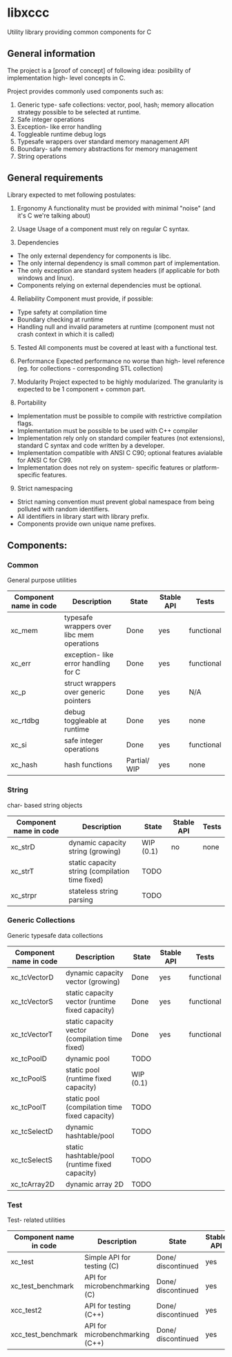# libxccc

Utility library providing common components for C

## General information

The project is a [proof of concept] of following idea: 
posibility of implementation high- level concepts in C.

Project provides commonly used components such as:

1. Generic type- safe collections: vector, pool, hash; memory allocation strategy possible to be selected at runtime.
2. Safe integer operations
3. Exception- like error handling
4. Toggleable runtime debug logs
5. Typesafe wrappers over standard memory management API
6. Boundary- safe memory abstractions for memory management 
7. String operations

## General requirements

Library expected to met following postulates:

1. Ergonomy
A functionality must be provided with minimal "noise" (and it's C we're talking about)

2. Usage
Usage of a component must rely on regular C syntax.

3. Dependencies
- The only external dependency for components is libc.
- The only internal dependency is small common part of implementation.
- The only exception are standard system headers (if applicable for both windows and linux).
- Components relying on external dependencies must be optional.

4. Reliability
Component must provide, if possible:
- Type safety at compilation time
- Boundary checking at runtime
- Handling null and invalid parameters at runtime (component must not crash context in which it is called)

5. Tested
All components must be covered at least with a functional test.

6. Performance
Expected performance no worse than high- level reference (eg. for collections - corresponding STL collection)

7. Modularity
Project expected to be highly modularized. 
The granularity is expected to be 1 component + common part.

8. Portability
-  Implementation must be possible to compile with restrictive compilation flags.
-  Implementation must be possible to be used with C++ compiler
-  Implementation rely only on standard compiler features (not extensions), standard C syntax and code written by a developer.
-  Implementation compatible with ANSI C C90; optional features avialable for ANSI C for C99.
-  Implementation does not rely on system- specific features or platform- specific features.

9. Strict namespacing
-  Strict naming convention must prevent global namespace from being polluted with random identifiers.
-  All identifiers in library start with library prefix.
-  Components provide own unique name prefixes.

## Components:

### Common

General purpose utilities

| Component name in code |  Description                                      | State               | Stable API | Tests            |
| ---------------------- | ------------------------------------------------- | ------------------- | ---------- | ---------------- |
| xc_mem                 | typesafe wrappers over libc mem operations        | Done                | yes        | functional       |
| xc_err                 | exception- like error handling for C              | Done                | yes        | functional       |
| xc_p                   | struct wrappers over generic pointers             | Done                | yes        | N/A              |
| xc_rtdbg               | debug toggleable at runtime                       | Done                | yes        | none             |
| xc_si                  | safe integer operations                           | Done                | yes        | functional       |
| xc_hash                | hash functions                                    | Partial/ WIP        | yes        | none             |


### String

char- based string objects

| Component name in code |  Description                                      | State               | Stable API | Tests            |
| ---------------------- | ------------------------------------------------- | ------------------- | ---------- | ---------------- |
| xc_strD                | dynamic capacity string (growing)                 | WIP (0.1)           | no         | none             |
| xc_strT                | static capacity string (compilation time fixed)   | TODO                |            |                  |
| xc_strpr               | stateless string parsing                          | TODO                |            |                  |


### Generic Collections

Generic typesafe data collections

| Component name in code |  Description                                      | State               | Stable API | Tests            |
| ---------------------- | ------------------------------------------------- | ------------------- | ---------- | ---------------- |
| xc_tcVectorD           |  dynamic capacity vector (growing)                |  Done               | yes        | functional       |
| xc_tcVectorS           |  static capacity vector (runtime fixed capacity)  |  Done               | yes        | functional       |
| xc_tcVectorT           |  static capacity vector (compilation time fixed)  |  Done               | yes        | functional       |
| xc_tcPoolD             |  dynamic pool                                     |  TODO               |            |                  |
| xc_tcPoolS             |  static pool (runtime fixed capacity)             |  WIP (0.1)          |            |                  |
| xc_tcPoolT             |  static pool (compilation time fixed capacity)    |  TODO               |            |                  |
| xc_tcSelectD           |  dynamic hashtable/pool                           |  TODO               |            |                  |
| xc_tcSelectS           |  static hashtable/pool (runtime fixed capacity)   |  TODO               |            |                  |
| xc_tcArray2D           |  dynamic array 2D                                 |  TODO               |            |                  |


### Test

Test- related utilities

| Component name in code |  Description                                      | State               | Stable API | Tests            |
| ---------------------- | ------------------------------------------------- | ------------------- | ---------- | ---------------- |
| xc_test                | Simple API for testing (C)                        | Done/ discontinued  | yes        | none             |
| xc_test_benchmark      | API for microbenchmarking (C)                     | Done/ discontinued  | yes        | none             |
| xcc_test2              | API for testing (C++)                             | Done/ discontinued  | yes        | none             |
| xcc_test_benchmark     | API for microbenchmarking (C++)                   | Done/ discontinued  | yes        | none             |

